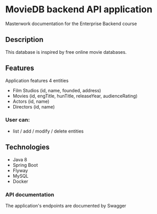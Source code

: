 # MovieDB backend API application

Masterwork documentation for the Enterprise Backend course

## Description

This database is inspired by free online movie databases.

## Features

Application features 4 entities

- Film Studios (id, name, founded, address)
- Movies (id, engTitle, hunTitle, releaseYear, audienceRating)
- Actors (id, name)
- Directors (id, name)

### User can:
- list / add / modify / delete entities

## Technologies
- Java 8
- Spring Boot
- Flyway
- MySQL
- Docker

### API documentation
The application's endpoints are documented by Swagger 

